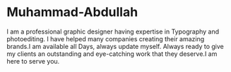 # Muhammad-Abdullah
I am a professional graphic designer having expertise in Typography and photoediting. I have helped many companies creating their amazing brands.I am available all Days, always update myself. Always ready to give my clients an outstanding and eye-catching work that they deserve.I am here to serve you.
